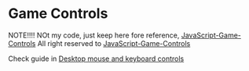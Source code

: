 Game Controls
=============


NOTE!!!! NOt my code, just keep here fore reference, [JavaScript-Game-Controls](/https://github.com/end3r/JavaScript-Game-Controls)
All right reserved to [JavaScript-Game-Controls](/https://github.com/end3r/JavaScript-Game-Controls)

Check guide in [Desktop mouse and keyboard controls](https://developer.mozilla.org/en-US/docs/Games/Techniques/Control_mechanisms/Desktop_with_mouse_and_keyboard)